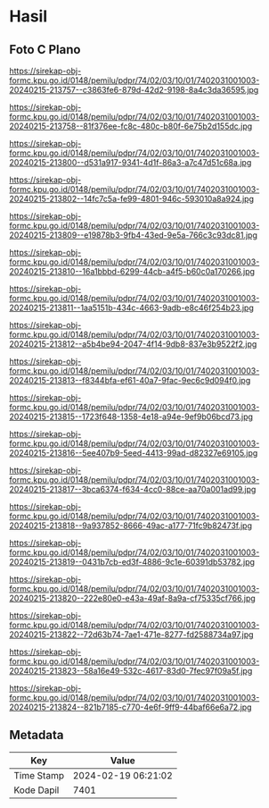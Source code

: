 # Hasil

## Foto C Plano

https://sirekap-obj-formc.kpu.go.id/0148/pemilu/pdpr/74/02/03/10/01/7402031001003-20240215-213757--c3863fe6-879d-42d2-9198-8a4c3da36595.jpg

https://sirekap-obj-formc.kpu.go.id/0148/pemilu/pdpr/74/02/03/10/01/7402031001003-20240215-213758--81f376ee-fc8c-480c-b80f-6e75b2d155dc.jpg

https://sirekap-obj-formc.kpu.go.id/0148/pemilu/pdpr/74/02/03/10/01/7402031001003-20240215-213800--d531a917-9341-4d1f-86a3-a7c47d51c68a.jpg

https://sirekap-obj-formc.kpu.go.id/0148/pemilu/pdpr/74/02/03/10/01/7402031001003-20240215-213802--14fc7c5a-fe99-4801-946c-593010a8a924.jpg

https://sirekap-obj-formc.kpu.go.id/0148/pemilu/pdpr/74/02/03/10/01/7402031001003-20240215-213809--e19878b3-9fb4-43ed-9e5a-766c3c93dc81.jpg

https://sirekap-obj-formc.kpu.go.id/0148/pemilu/pdpr/74/02/03/10/01/7402031001003-20240215-213810--16a1bbbd-6299-44cb-a4f5-b60c0a170266.jpg

https://sirekap-obj-formc.kpu.go.id/0148/pemilu/pdpr/74/02/03/10/01/7402031001003-20240215-213811--1aa5151b-434c-4663-9adb-e8c46f254b23.jpg

https://sirekap-obj-formc.kpu.go.id/0148/pemilu/pdpr/74/02/03/10/01/7402031001003-20240215-213812--a5b4be94-2047-4f14-9db8-837e3b9522f2.jpg

https://sirekap-obj-formc.kpu.go.id/0148/pemilu/pdpr/74/02/03/10/01/7402031001003-20240215-213813--f8344bfa-ef61-40a7-9fac-9ec6c9d094f0.jpg

https://sirekap-obj-formc.kpu.go.id/0148/pemilu/pdpr/74/02/03/10/01/7402031001003-20240215-213815--1723f648-1358-4e18-a94e-9ef9b06bcd73.jpg

https://sirekap-obj-formc.kpu.go.id/0148/pemilu/pdpr/74/02/03/10/01/7402031001003-20240215-213816--5ee407b9-5eed-4413-99ad-d82327e69105.jpg

https://sirekap-obj-formc.kpu.go.id/0148/pemilu/pdpr/74/02/03/10/01/7402031001003-20240215-213817--3bca6374-f634-4cc0-88ce-aa70a001ad99.jpg

https://sirekap-obj-formc.kpu.go.id/0148/pemilu/pdpr/74/02/03/10/01/7402031001003-20240215-213818--9a937852-8666-49ac-a177-71fc9b82473f.jpg

https://sirekap-obj-formc.kpu.go.id/0148/pemilu/pdpr/74/02/03/10/01/7402031001003-20240215-213819--0431b7cb-ed3f-4886-9c1e-60391db53782.jpg

https://sirekap-obj-formc.kpu.go.id/0148/pemilu/pdpr/74/02/03/10/01/7402031001003-20240215-213820--222e80e0-e43a-49af-8a9a-cf75335cf766.jpg

https://sirekap-obj-formc.kpu.go.id/0148/pemilu/pdpr/74/02/03/10/01/7402031001003-20240215-213822--72d63b74-7ae1-471e-8277-fd2588734a97.jpg

https://sirekap-obj-formc.kpu.go.id/0148/pemilu/pdpr/74/02/03/10/01/7402031001003-20240215-213823--58a16e49-532c-4617-83d0-7fec97f09a5f.jpg

https://sirekap-obj-formc.kpu.go.id/0148/pemilu/pdpr/74/02/03/10/01/7402031001003-20240215-213824--821b7185-c770-4e6f-9ff9-44baf66e6a72.jpg


## Metadata

| Key        | Value               |
| ---------- | ------------------- |
| Time Stamp | 2024-02-19 06:21:02 |
| Kode Dapil | 7401                |



